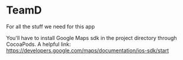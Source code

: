 # TeamD
For all the stuff we need for this app

You'll have to install Google Maps  sdk in the project directory through CocoaPods. A helpful link:
https://developers.google.com/maps/documentation/ios-sdk/start
